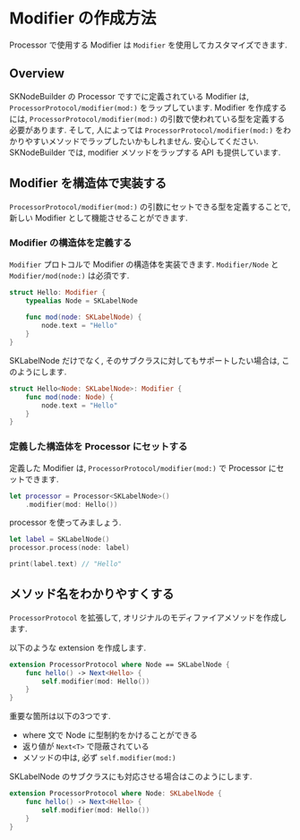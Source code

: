 # Modifier の作成方法

Processor で使用する Modifier は ``Modifier`` を使用してカスタマイズできます.

## Overview

SKNodeBuilder の Processor ですでに定義されている Modifier は, ``ProcessorProtocol/modifier(mod:)`` をラップしています. Modifier を作成するには, ``ProcessorProtocol/modifier(mod:)`` の引数で使われている型を定義する必要があります. そして, 人によっては ``ProcessorProtocol/modifier(mod:)`` をわかりやすいメソッドでラップしたいかもしれません. 安心してください. SKNodeBuilder では, modifier メソッドをラップする API も提供しています.

## Modifier を構造体で実装する

``ProcessorProtocol/modifier(mod:)`` の引数にセットできる型を定義することで, 新しい Modifier として機能させることができます.

### Modifier の構造体を定義する

``Modifier`` プロトコルで Modifier の構造体を実装できます. ``Modifier/Node`` と ``Modifier/mod(node:)`` は必須です.

```swift
struct Hello: Modifier {
    typealias Node = SKLabelNode
    
    func mod(node: SKLabelNode) {
        node.text = "Hello"
    }
}
```

SKLabelNode だけでなく, そのサブクラスに対してもサポートしたい場合は, このようにします.

```swift
struct Hello<Node: SKLabelNode>: Modifier {
    func mod(node: Node) {
        node.text = "Hello"
    }
}
```

### 定義した構造体を Processor にセットする

定義した Modifier は, ``ProcessorProtocol/modifier(mod:)`` で Processor にセットできます.

```swift
let processor = Processor<SKLabelNode>()
    .modifier(mod: Hello())
```

processor を使ってみましょう.

```swift
let label = SKLabelNode()
processor.process(node: label)

print(label.text) // "Hello"
```

## メソッド名をわかりやすくする

``ProcessorProtocol`` を拡張して, オリジナルのモディファイアメソッドを作成します.

以下のような extension を作成します.

```swift
extension ProcessorProtocol where Node == SKLabelNode {
    func hello() -> Next<Hello> {
        self.modifier(mod: Hello())
    }
}
```

重要な箇所は以下の3つです.

- where 文で Node に型制約をかけることができる
- 返り値が `Next<T>` で隠蔽されている
- メソッドの中は, 必ず `self.modifier(mod:)`

SKLabelNode のサブクラスにも対応させる場合はこのようにします.


```swift
extension ProcessorProtocol where Node: SKLabelNode {
    func hello() -> Next<Hello> {
        self.modifier(mod: Hello())
    }
}
```

